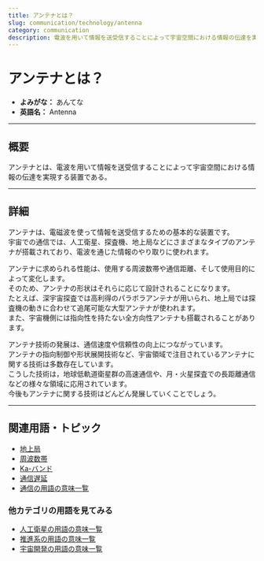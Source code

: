 ```yaml
---
title: アンテナとは？
slug: communication/technology/antenna
category: communication
description: 電波を用いて情報を送受信することによって宇宙空間における情報の伝達を実現する装置のことであるアンテナの意味・定義・内容について解説します。  
---
```


# アンテナとは？

- **よみがな：** あんてな  
- **英語名：** Antenna  

---

## 概要

アンテナとは、電波を用いて情報を送受信することによって宇宙空間における情報の伝達を実現する装置である。

---

## 詳細

アンテナは、電磁波を使って情報を送受信するための基本的な装置です。  
宇宙での通信では、人工衛星、探査機、地上局などにさまざまなタイプのアンテナが搭載されており、電波を通じた情報のやり取りに使われます。  

アンテナに求められる性能は、使用する周波数帯や通信距離、そして使用目的によって変化します。  
そのため、アンテナの形状はそれらに応じて設計されることになります。  
たとえば、深宇宙探査では高利得のパラボラアンテナが用いられ、地上局では探査機の動きに合わせて追尾可能な大型アンテナが使われます。  
また、宇宙機側には指向性を持たない全方向性アンテナも搭載されることがあります。  

アンテナ技術の発展は、通信速度や信頼性の向上につながっています。  
アンテナの指向制御や形状展開技術など、宇宙領域で注目されているアンテナに関する技術は多数存在しています。  
こうした技術は，地球低軌道衛星群の高速通信や、月・火星探査での長距離通信などの様々な領域に応用されています。  
今後もアンテナに関する技術はどんどん発展していくことでしょう。  

---

## 関連用語・トピック

- [地上局](/docs/communication/system/ground-station)
- [周波数帯](/docs/communication/technology/frequency-band)
- [Ka-バンド](/docs/communication/technology/ka-band)
- [通信遅延](/docs/communication/technology/communication-delay)
- [通信の用語の意味一覧](/docs/category/communication)

### 他カテゴリの用語を見てみる
- [人工衛星の用語の意味一覧](/docs/category/satellite)
- [推進系の用語の意味一覧](/docs/category/propulsion)
- [宇宙開発の用語の意味一覧](/docs/category/glossary)